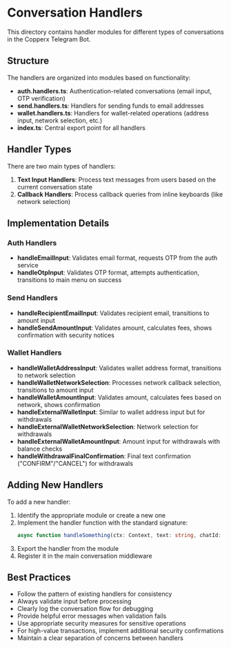 # Conversation Handlers

This directory contains handler modules for different types of conversations in the Copperx Telegram Bot.

## Structure

The handlers are organized into modules based on functionality:

- **auth.handlers.ts**: Authentication-related conversations (email input, OTP verification)
- **send.handlers.ts**: Handlers for sending funds to email addresses
- **wallet.handlers.ts**: Handlers for wallet-related operations (address input, network selection, etc.)
- **index.ts**: Central export point for all handlers

## Handler Types

There are two main types of handlers:

1. **Text Input Handlers**: Process text messages from users based on the current conversation state
2. **Callback Handlers**: Process callback queries from inline keyboards (like network selection)

## Implementation Details

### Auth Handlers

- **handleEmailInput**: Validates email format, requests OTP from the auth service
- **handleOtpInput**: Validates OTP format, attempts authentication, transitions to main menu on success

### Send Handlers

- **handleRecipientEmailInput**: Validates recipient email, transitions to amount input
- **handleSendAmountInput**: Validates amount, calculates fees, shows confirmation with security notices

### Wallet Handlers

- **handleWalletAddressInput**: Validates wallet address format, transitions to network selection
- **handleWalletNetworkSelection**: Processes network callback selection, transitions to amount input
- **handleWalletAmountInput**: Validates amount, calculates fees based on network, shows confirmation
- **handleExternalWalletInput**: Similar to wallet address input but for withdrawals
- **handleExternalWalletNetworkSelection**: Network selection for withdrawals
- **handleExternalWalletAmountInput**: Amount input for withdrawals with balance checks
- **handleWithdrawalFinalConfirmation**: Final text confirmation ("CONFIRM"/"CANCEL") for withdrawals

## Adding New Handlers

To add a new handler:

1. Identify the appropriate module or create a new one
2. Implement the handler function with the standard signature:
   ```typescript
   async function handleSomething(ctx: Context, text: string, chatId: number): Promise<void>
   ```
3. Export the handler from the module
4. Register it in the main conversation middleware

## Best Practices

- Follow the pattern of existing handlers for consistency
- Always validate input before processing
- Clearly log the conversation flow for debugging
- Provide helpful error messages when validation fails
- Use appropriate security measures for sensitive operations
- For high-value transactions, implement additional security confirmations
- Maintain a clear separation of concerns between handlers 